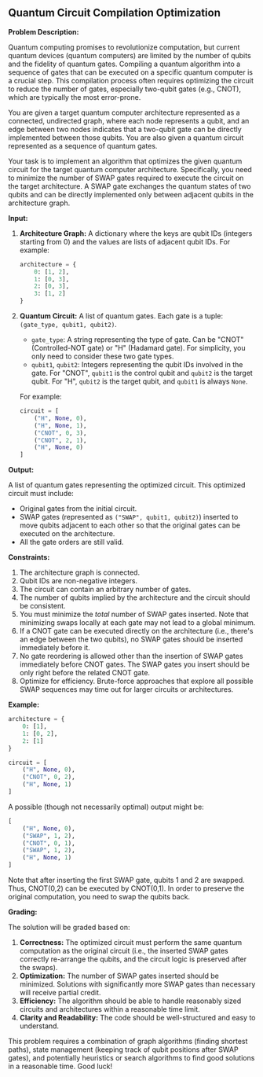 ## Quantum Circuit Compilation Optimization

**Problem Description:**

Quantum computing promises to revolutionize computation, but current quantum devices (quantum computers) are limited by the number of qubits and the fidelity of quantum gates. Compiling a quantum algorithm into a sequence of gates that can be executed on a specific quantum computer is a crucial step. This compilation process often requires optimizing the circuit to reduce the number of gates, especially two-qubit gates (e.g., CNOT), which are typically the most error-prone.

You are given a target quantum computer architecture represented as a connected, undirected graph, where each node represents a qubit, and an edge between two nodes indicates that a two-qubit gate can be directly implemented between those qubits. You are also given a quantum circuit represented as a sequence of quantum gates.

Your task is to implement an algorithm that optimizes the given quantum circuit for the target quantum computer architecture. Specifically, you need to minimize the number of SWAP gates required to execute the circuit on the target architecture. A SWAP gate exchanges the quantum states of two qubits and can be directly implemented only between adjacent qubits in the architecture graph.

**Input:**

1.  **Architecture Graph:** A dictionary where the keys are qubit IDs (integers starting from 0) and the values are lists of adjacent qubit IDs. For example:

    ```python
    architecture = {
        0: [1, 2],
        1: [0, 3],
        2: [0, 3],
        3: [1, 2]
    }
    ```

2.  **Quantum Circuit:** A list of quantum gates. Each gate is a tuple: `(gate_type, qubit1, qubit2)`.
    *   `gate_type`: A string representing the type of gate. Can be "CNOT" (Controlled-NOT gate) or "H" (Hadamard gate).  For simplicity, you only need to consider these two gate types.
    *   `qubit1`, `qubit2`: Integers representing the qubit IDs involved in the gate. For "CNOT", `qubit1` is the control qubit and `qubit2` is the target qubit. For "H", `qubit2` is the target qubit, and `qubit1` is always `None`.

    For example:

    ```python
    circuit = [
        ("H", None, 0),
        ("H", None, 1),
        ("CNOT", 0, 3),
        ("CNOT", 2, 1),
        ("H", None, 0)
    ]
    ```

**Output:**

A list of quantum gates representing the optimized circuit. This optimized circuit must include:

*   Original gates from the initial circuit.
*   SWAP gates (represented as `("SWAP", qubit1, qubit2)`) inserted to move qubits adjacent to each other so that the original gates can be executed on the architecture.
*   All the gate orders are still valid.

**Constraints:**

1.  The architecture graph is connected.
2.  Qubit IDs are non-negative integers.
3.  The circuit can contain an arbitrary number of gates.
4.  The number of qubits implied by the architecture and the circuit should be consistent.
5.  You must minimize the *total* number of SWAP gates inserted. Note that minimizing swaps locally at each gate may not lead to a global minimum.
6.  If a CNOT gate can be executed directly on the architecture (i.e., there's an edge between the two qubits), no SWAP gates should be inserted immediately before it.
7.  No gate reordering is allowed other than the insertion of SWAP gates immediately before CNOT gates. The SWAP gates you insert should be only right before the related CNOT gate.
8.  Optimize for efficiency. Brute-force approaches that explore all possible SWAP sequences may time out for larger circuits or architectures.

**Example:**

```python
architecture = {
    0: [1],
    1: [0, 2],
    2: [1]
}

circuit = [
    ("H", None, 0),
    ("CNOT", 0, 2),
    ("H", None, 1)
]
```

A possible (though not necessarily optimal) output might be:

```python
[
    ("H", None, 0),
    ("SWAP", 1, 2),
    ("CNOT", 0, 1),
    ("SWAP", 1, 2),
    ("H", None, 1)
]
```
Note that after inserting the first SWAP gate, qubits 1 and 2 are swapped. Thus, CNOT(0,2) can be executed by CNOT(0,1). In order to preserve the original computation, you need to swap the qubits back.

**Grading:**

The solution will be graded based on:

1.  **Correctness:** The optimized circuit must perform the same quantum computation as the original circuit (i.e., the inserted SWAP gates correctly re-arrange the qubits, and the circuit logic is preserved after the swaps).
2.  **Optimization:** The number of SWAP gates inserted should be minimized.  Solutions with significantly more SWAP gates than necessary will receive partial credit.
3.  **Efficiency:** The algorithm should be able to handle reasonably sized circuits and architectures within a reasonable time limit.
4.  **Clarity and Readability:** The code should be well-structured and easy to understand.

This problem requires a combination of graph algorithms (finding shortest paths), state management (keeping track of qubit positions after SWAP gates), and potentially heuristics or search algorithms to find good solutions in a reasonable time. Good luck!
